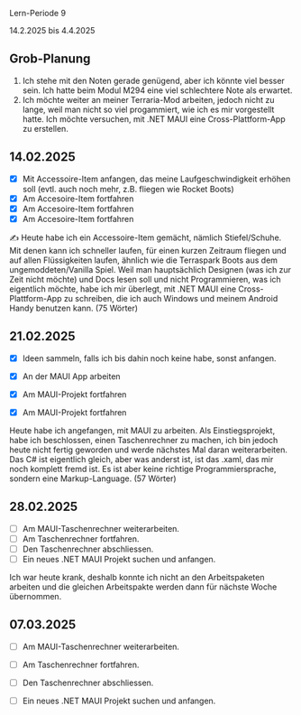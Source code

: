 Lern-Periode 9

14.2.2025 bis 4.4.2025

## Grob-Planung

1. Ich stehe mit den Noten gerade genügend, aber ich könnte viel besser sein. Ich hatte beim Modul M294 eine viel schlechtere Note als erwartet.
2. Ich möchte weiter an meiner Terraria-Mod arbeiten, jedoch nicht zu lange, weil man nicht so viel progammiert, wie ich es mir vorgestellt hatte. Ich möchte versuchen, mit .NET MAUI eine Cross-Plattform-App zu erstellen.

## 14.02.2025

- [x] Mit Accessoire-Item anfangen, das meine Laufgeschwindigkeit erhöhen soll (evtl. auch noch mehr, z.B. fliegen wie Rocket Boots)
- [x] Am Accesoire-Item fortfahren
- [x] Am Accesoire-Item fortfahren
- [x] Am Accesoire-Item fortfahren

✍️ Heute habe ich ein Accessoire-Item gemächt, nämlich Stiefel/Schuhe. Mit denen kann ich schneller laufen, für einen kurzen Zeitraum fliegen und auf allen Flüssigkeiten laufen, ähnlich wie die Terraspark Boots aus dem ungemoddeten/Vanilla Spiel. Weil man hauptsächlich Designen (was ich zur Zeit nicht möchte) und Docs lesen soll und nicht Programmieren, was ich eigentlich möchte, habe ich mir überlegt, mit .NET MAUI eine Cross-Plattform-App zu schreiben, die ich auch Windows und meinem Android Handy benutzen kann. (75 Wörter)



## 21.02.2025

- [x]  Ideen sammeln, falls ich bis dahin noch keine habe, sonst anfangen.

- [x] An der MAUI App arbeiten

- [x] Am MAUI-Projekt fortfahren

- [x] Am MAUI-Projekt fortfahren

Heute habe ich angefangen, mit MAUI zu arbeiten. Als Einstiegsprojekt, habe ich beschlossen, einen Taschenrechner zu machen, ich bin jedoch heute nicht fertig geworden und werde nächstes Mal daran weiterarbeiten. Das C# ist eigentlich gleich, aber was anderst ist, ist das .xaml, das mir noch komplett fremd ist. Es ist aber keine richtige Programmiersprache, sondern eine Markup-Language. (57 Wörter)

## 28.02.2025

- [ ] Am MAUI-Taschenrechner weiterarbeiten.
- [ ] Am Taschenrechner fortfahren.
- [ ] Den Taschenrechner abschliessen.
- [ ] Ein neues .NET MAUI Projekt suchen und anfangen.

Ich war heute krank, deshalb konnte ich nicht an den Arbeitspaketen arbeiten und die gleichen Arbeitspakte werden dann für nächste Woche übernommen.

## 07.03.2025

- [ ] Am MAUI-Taschenrechner weiterarbeiten.
- [ ] Am Taschenrechner fortfahren.
- [ ] Den Taschenrechner abschliessen.
- [ ] Ein neues .NET MAUI Projekt suchen und anfangen.

